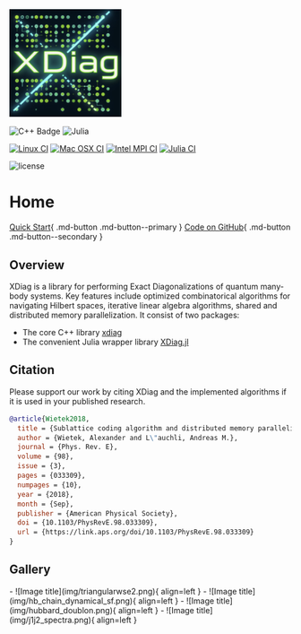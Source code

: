 <img src="img/xdiag_logo_small.png" alt="drawing" width="200"/>


![C++ Badge](https://img.shields.io/badge/C%2B%2B-00599C?logo=cplusplus&logoColor=fff&style=for-the-badge)
![Julia](https://img.shields.io/badge/-Julia-9558B2?style=for-the-badge&logo=julia&logoColor=white)

[![Linux CI](https://github.com/awietek/xdiag/actions/workflows/linux.yml/badge.svg?style=for-the-badge)](https://github.com/awietek/xdiag/actions/workflows/linux.yml)
[![Mac OSX CI](https://github.com/awietek/xdiag/actions/workflows/osx.yml/badge.svg?style=for-the-badge)](https://github.com/awietek/xdiag/actions/workflows/osx.yml)
[![Intel MPI CI](https://github.com/awietek/xdiag/actions/workflows/intelmpi.yml/badge.svg?style=for-the-badge)](https://github.com/awietek/xdiag/actions/workflows/intelmpi.yml)
[![Julia CI](https://github.com/awietek/XDiag.jl/actions/workflows/CI.yml/badge.svg?style=for-the-badge)](https://github.com/awietek/XDiag.jl/actions/workflows/CI.yml)

![license](https://img.shields.io/badge/license-Apache%202.0-blue)

# Home

[Quick Start](quick_start.md){ .md-button .md-button--primary }
[Code on GitHub](https://github.com/awietek/xdiag){ .md-button .md-button--secondary }

## Overview
XDiag is a library for performing Exact Diagonalizations of
quantum many-body systems. Key features include optimized combinatorical
algorithms for navigating Hilbert spaces, iterative linear algebra algorithms,
 shared and distributed memory parallelization. It consist of two packages:
 
* The core C++ library [xdiag](https://github.com/awietek/xdiag)
* The convenient Julia wrapper library [XDiag.jl](https://github.com/awietek/XDiag.jl)


## Citation
Please support our work by citing XDiag and the implemented algorithms if it is used in your published research.

```bibtex
@article{Wietek2018,
  title = {Sublattice coding algorithm and distributed memory parallelization for large-scale exact diagonalizations of quantum many-body systems},
  author = {Wietek, Alexander and L\"auchli, Andreas M.},
  journal = {Phys. Rev. E},
  volume = {98},
  issue = {3},
  pages = {033309},
  numpages = {10},
  year = {2018},
  month = {Sep},
  publisher = {American Physical Society},
  doi = {10.1103/PhysRevE.98.033309},
  url = {https://link.aps.org/doi/10.1103/PhysRevE.98.033309}
}

```


## Gallery
<div class="grid cards" markdown>
- ![Image title](img/triangularwse2.png){ align=left }
- ![Image title](img/hb_chain_dynamical_sf.png){ align=left }
- ![Image title](img/hubbard_doublon.png){ align=left }
- ![Image title](img/j1j2_spectra.png){ align=left }
</div>
